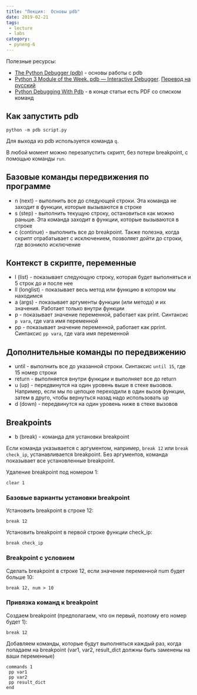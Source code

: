 ```yaml
---
title: "Лекция:  Основы pdb"
date: 2019-02-21
tags:
 - lecture
 - labs
category:
 - pyneng-6
---
```



Полезные ресурсы:

* [The Python Debugger (pdb)](https://pynet.twb-tech.com/blog/python/pdb.html) - основы работы с pdb
* [Python 3 Module of the Week. pdb — Interactive Debugger](https://pymotw.com/3/pdb/). [Перевод на русский](https://habr.com/ru/post/104086/)
* [Python Debugging With Pdb](https://realpython.com/python-debugging-pdb/) -  в конце статьи есть PDF со списком команд


## Как запустить pdb

```
python -m pdb script.py
```

Для выхода из pdb используется команда `q`.

В любой момент можно перезапустить скрипт, без потери breakpoint, с помощью команды `run`.

## Базовые команды передвижения по программе

* n (next) - выполнить все до следующей строки. Эта команда не заходит в функции, которые вызываются в строке
* s (step) - выполнить текущую строку, остановиться как можно раньше. Эта команда заходит в функции, которые вызываются в строке
* c (continue) - выполнить все до breakpoint. Также полезна, когда скрипт отрабатывает с исключением, позволяет дойти до строки, где возникло исключение

## Контекст в скрипте, переменные

* l (list) - показывает следующую строку, которая будет выполняться и 5 строк до и после нее
* ll (longlist) - показывает весь метод или функцию в котором мы находимся
* a (args) - показывает аргументы функции (или метода) и их значения. Работает только внутри функции
* p - показывает значение переменной, работает как print. Синтаксис `p vara`, где vara имя переменной
* pp - показывает значение переменной, работает как pprint. Синтаксис `pp vara`, где vara имя переменной

## Дополнительные команды по передвижению

* until - выполнить все до указанной строки. Синтаксис `until 15`, где 15 номер строки
* return - выполняется внутри функции и выполняет все до return
* u (up) - передвинутся на один уровень выше в стеке вызовов. Например, если мы по цепоцке переходили в один вызов функции, затем в друго, чтобы вернуться назад надо использовать up
* d (down) - передвинутся на один уровень ниже в стеке вызовов

## Breakpoints

* b (break) - команда для установки breakpoint

Если команда указывается с аргументом, например, `break 12` или `break check_ip`, устанавливается breakpoint.
Без аргументов, команда показывает все установленные breakpoint.

Удаление breakpoint под номером 1:
```
clear 1
```

### Базовые варианты установки breakpoint

Установить breakpoint в строке 12:
```
break 12
```

Установить breakpoint в первой строке функции check_ip:
```
break check_ip
```

### Breakpoint с условием

Сделать breakpoint в строке 12, если значение переменной num будет больше 10:
```
break 12, num > 10
```

### Привязка команд к breakpoint

Создаем breakpoint (предполагаем, что он первый, поэтому его номер будет 1):
```
break 12
```

Добавляем команды, которые будут выполняться каждый раз, когда попадаем на breakpoint (var1, var2, result_dict должны быть заменены на ваши переменные)
```
commands 1
 pp var1
 pp var2
 pp result_dict
end
```

